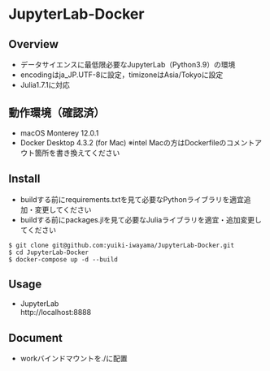 # JupyterLab-Docker

## Overview
- データサイエンスに最低限必要なJupyterLab（Python3.9）の環境
- encodingはja_JP.UTF-8に設定，timizoneはAsia/Tokyoに設定
- Julia1.7.1に対応

## 動作環境（確認済）
- macOS Monterey 12.0.1
- Docker Desktop 4.3.2 (for Mac)
※intel Macの方はDockerfileのコメントアウト箇所を書き換えてください

## Install
- buildする前にrequirements.txtを見て必要なPythonライブラリを適宜追加・変更してください
- buildする前にpackages.jlを見て必要なJuliaライブラリを適宜・追加変更してください
```
$ git clone git@github.com:yuiki-iwayama/JupyterLab-Docker.git
$ cd JupyterLab-Docker
$ docker-compose up -d --build
```

## Usage
- JupyterLab\
http://localhost:8888

## Document
- workバインドマウントを./に配置
